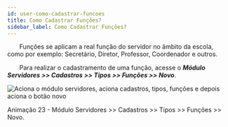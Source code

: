 ```yaml
---
id: user-como-cadastrar-funcoes
title: Como Cadastrar Funções?
sidebar_label: Como Cadastrar Funções?
---
```



&nbsp;&nbsp;&nbsp;&nbsp;&nbsp;&nbsp;&nbsp;Funções se aplicam a real função do servidor no âmbito da escola, como por exemplo: Secretário, Diretor, Professor, Coordenador e outros.

&nbsp;&nbsp;&nbsp;&nbsp;&nbsp;&nbsp;&nbsp;Para realizar o cadastramento de uma função, acesse o ***Módulo Servidores >> Cadastros >> Tipos >> Funções >> Novo***.


![Aciona o módulo servidores, aciona cadastros, tipos, funções e depois aciona o botão novo](/img/user-docs/cadastrar_funcoes_servidores.gif)

<p class="centerText">Animação 23 -  Módulo Servidores >> Cadastros >> Tipos >> Funções >> Novo.</p>